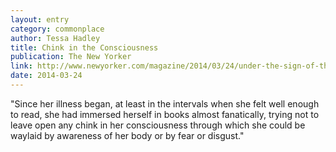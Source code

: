 ```yaml
---
layout: entry
category: commonplace
author: Tessa Hadley
title: Chink in the Consciousness
publication: The New Yorker
link: http://www.newyorker.com/magazine/2014/03/24/under-the-sign-of-the-moon
date: 2014-03-24
---
```


"Since her illness began, at least in the intervals when she felt well enough to read, she had immersed herself in books almost fanatically, trying not to leave open any chink in her consciousness through which she could be waylaid by awareness of her body or by fear or disgust."